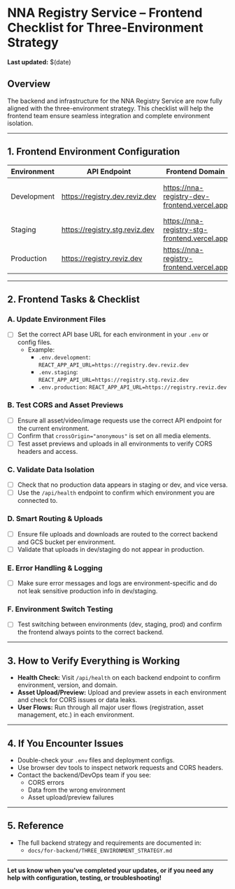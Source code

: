# NNA Registry Service – Frontend Checklist for Three-Environment Strategy

**Last updated:** $(date)

## Overview
The backend and infrastructure for the NNA Registry Service are now fully aligned with the three-environment strategy. This checklist will help the frontend team ensure seamless integration and complete environment isolation.

---

## 1. Frontend Environment Configuration

| Environment   | API Endpoint                        | Frontend Domain                                   | CORS Policy                        |
|---------------|-------------------------------------|---------------------------------------------------|-------------------------------------|
| Development   | https://registry.dev.reviz.dev      | https://nna-registry-dev-frontend.vercel.app      | https://nna-registry-dev-frontend.vercel.app, http://localhost:3001 |
| Staging       | https://registry.stg.reviz.dev      | https://nna-registry-stg-frontend.vercel.app      | https://nna-registry-stg-frontend.vercel.app |
| Production    | https://registry.reviz.dev          | https://nna-registry-frontend.vercel.app          | https://nna-registry-frontend.vercel.app |

---

## 2. Frontend Tasks & Checklist

### A. Update Environment Files
- [ ] Set the correct API base URL for each environment in your `.env` or config files.
  - Example:
    - `.env.development`: `REACT_APP_API_URL=https://registry.dev.reviz.dev`
    - `.env.staging`: `REACT_APP_API_URL=https://registry.stg.reviz.dev`
    - `.env.production`: `REACT_APP_API_URL=https://registry.reviz.dev`

### B. Test CORS and Asset Previews
- [ ] Ensure all asset/video/image requests use the correct API endpoint for the current environment.
- [ ] Confirm that `crossOrigin="anonymous"` is set on all media elements.
- [ ] Test asset previews and uploads in all environments to verify CORS headers and access.

### C. Validate Data Isolation
- [ ] Check that no production data appears in staging or dev, and vice versa.
- [ ] Use the `/api/health` endpoint to confirm which environment you are connected to.

### D. Smart Routing & Uploads
- [ ] Ensure file uploads and downloads are routed to the correct backend and GCS bucket per environment.
- [ ] Validate that uploads in dev/staging do not appear in production.

### E. Error Handling & Logging
- [ ] Make sure error messages and logs are environment-specific and do not leak sensitive production info in dev/staging.

### F. Environment Switch Testing
- [ ] Test switching between environments (dev, staging, prod) and confirm the frontend always points to the correct backend.

---

## 3. How to Verify Everything is Working

- **Health Check:**  Visit `/api/health` on each backend endpoint to confirm environment, version, and domain.
- **Asset Upload/Preview:**  Upload and preview assets in each environment and check for CORS issues or data leaks.
- **User Flows:**  Run through all major user flows (registration, asset management, etc.) in each environment.

---

## 4. If You Encounter Issues

- Double-check your `.env` files and deployment configs.
- Use browser dev tools to inspect network requests and CORS headers.
- Contact the backend/DevOps team if you see:
  - CORS errors
  - Data from the wrong environment
  - Asset upload/preview failures

---

## 5. Reference

- The full backend strategy and requirements are documented in:
  - `docs/for-backend/THREE_ENVIRONMENT_STRATEGY.md`

---

**Let us know when you've completed your updates, or if you need any help with configuration, testing, or troubleshooting!** 